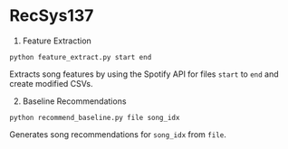 # RecSys137

1. Feature Extraction
```
python feature_extract.py start end
```
Extracts song features by using the Spotify API for files `start` to `end` and create modified CSVs.

2. Baseline Recommendations
```
python recommend_baseline.py file song_idx
```
Generates song recommendations for `song_idx` from `file`.
